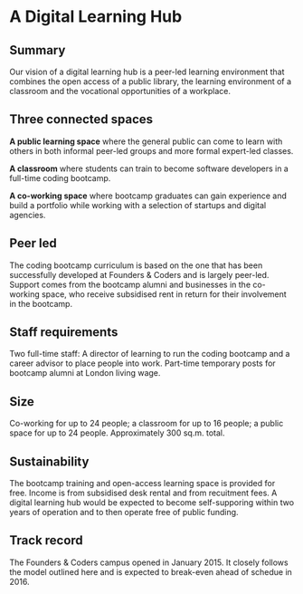 # A Digital Learning Hub

## Summary

Our vision of a digital learning hub is a peer-led learning environment that combines the open access of a public library, the learning environment of a classroom and the vocational opportunities of a workplace.

## Three connected spaces

**A public learning space** where the general public can come to learn with others in both informal peer-led groups and more formal expert-led classes.

**A classroom** where students can train to become software developers in a full-time coding bootcamp.

**A co-working space** where bootcamp graduates can gain experience and build a portfolio while working with a selection of startups and digital agencies.

## Peer led
The coding bootcamp curriculum is based on the one that has been successfully developed at Founders & Coders and is largely peer-led. Support comes from the bootcamp alumni and businesses in the co-working space, who receive subsidised rent in return for their involvement in the bootcamp.

## Staff requirements
Two full-time staff: A director of learning to run the coding bootcamp and a career advisor to place people into work. Part-time temporary posts for bootcamp alumni at London living wage.

## Size
Co-working for up to 24 people; a classroom for up to 16 people; a public space for up to 24 people. Approximately 300 sq.m. total.

## Sustainability
The bootcamp training and open-access learning space is provided for free. Income is from subsidised desk rental and from recuitment fees. A digital learning hub would be expected to become self-supporing within two years of operation and to then operate free of public funding.

## Track record
The Founders & Coders campus opened in January 2015. It closely follows the model outlined here and is expected to break-even ahead of schedue in 2016.
